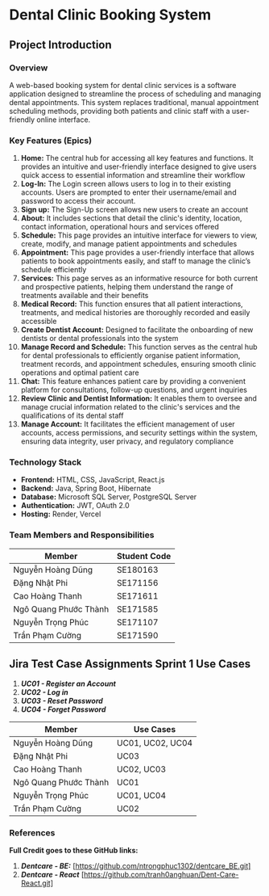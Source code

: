 # Dental Clinic Booking System

## Project Introduction

### Overview

A web-based booking system for dental clinic services is a software application designed to streamline the process of scheduling and managing dental appointments. This system replaces traditional, manual appointment scheduling methods, providing both patients and clinic staff with a user-friendly online interface.

### Key Features (Epics)

1. **Home:** The central hub for accessing all key features and functions. It provides an intuitive and user-friendly interface designed to give users quick access to essential information and streamline their workflow
2. **Log-In:** The Login screen allows users to log in to their existing accounts. Users are prompted to enter their username/email and password to access their account.
3. **Sign up:** The Sign-Up screen allows new users to create an account
4. **About:** It includes sections that detail the clinic's identity, location, contact information, operational hours and services offered
5. **Schedule:** This page provides an intuitive interface for viewers to view, create, modify, and manage patient appointments and  schedules
6. **Appointment:** This page provides a user-friendly interface that allows patients to book appointments easily, and staff to manage the clinic’s schedule efficiently
7. **Services:** This page serves as an informative resource for both current and prospective patients, helping them understand the range of treatments available and their benefits
8. **Medical Record:** This function ensures that all patient interactions, treatments, and medical histories are thoroughly recorded and easily accessible
9. **Create Dentist Account:** Designed to facilitate the onboarding of new dentists or dental professionals into the system
10. **Manage Record and Schedule:** This function serves as the central hub for dental professionals to efficiently organise patient information, treatment records, and appointment schedules, ensuring smooth clinic operations and optimal patient care
11. **Chat:** This feature enhances patient care by providing a convenient platform for consultations, follow-up questions, and urgent inquiries
12. **Review Clinic and Dentist Information:** It enables them to oversee and manage crucial information related to the clinic's services and the qualifications of its dental staff
13. **Manage Account:** It facilitates the efficient management of user accounts, access permissions, and security settings within the system, ensuring data integrity, user privacy, and regulatory compliance


### Technology Stack

- **Frontend:** HTML, CSS, JavaScript, React.js
- **Backend:** Java, Spring Boot, Hibernate
- **Database:** Microsoft SQL Server, PostgreSQL Server
- **Authentication:** JWT, OAuth 2.0
- **Hosting:** Render, Vercel

### Team Members and Responsibilities

| Member                 | Student Code          |
|------------------------|-----------------------|
| Nguyễn Hoàng Dũng      | SE180163              |
| Đặng Nhật Phi          | SE171156              |
| Cao Hoàng Thanh        | SE171611              |
| Ngô Quang Phước Thành  | SE171585              |
| Nguyễn Trọng Phúc      | SE171107              |
| Trần Phạm Cường        | SE171590              |

## Jira Test Case Assignments Sprint 1 Use Cases

  1. ***UC01 - Register an Account***
  2. ***UC02 - Log in***
  3. ***UC03 - Reset Password***
  4. ***UC04 - Forget Password***


| Member                 | Use Cases                 |
|------------------------|---------------------------|
| Nguyễn Hoàng Dũng      | UC01, UC02, UC04          |
| Đặng Nhật Phi          | UC03                      |
| Cao Hoàng Thanh        | UC02, UC03                |
| Ngô Quang Phước Thành  | UC01                      |
| Nguyễn Trọng Phúc      | UC01, UC04                |
| Trần Phạm Cường        | UC02                      |

### References
 **Full Credit goes to these GitHub links:**
  1. ***Dentcare - BE:*** [https://github.com/ntrongphuc1302/dentcare_BE.git]
  2. ***Dentcare - React*** [https://github.com/tranh0anghuan/Dent-Care-React.git]
